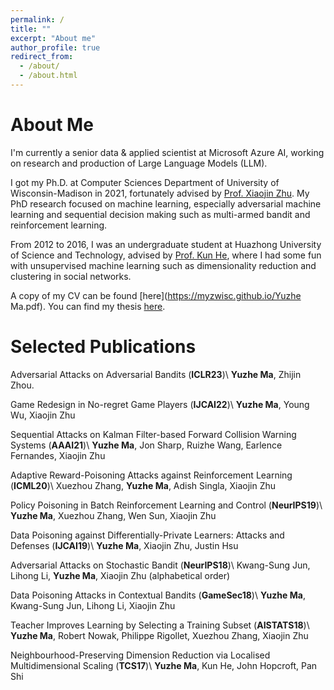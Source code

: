 ```yaml
---
permalink: /
title: ""
excerpt: "About me"
author_profile: true
redirect_from: 
  - /about/
  - /about.html
---
```


About Me
======
I'm currently a senior data & applied scientist at Microsoft Azure AI, working on research and production of Large Language Models (LLM).

I got my Ph.D. at Computer Sciences Department of University of Wisconsin-Madison in 2021, fortunately advised by [Prof. Xiaojin Zhu](http://pages.cs.wisc.edu/~jerryzhu/index.html). My PhD research focused on machine learning, especially adversarial machine learning and sequential decision making such as multi-armed bandit and reinforcement learning.

From 2012 to 2016, I was an undergraduate student at Huazhong University of Science and Technology, advised by [Prof. Kun He](https://scholar.google.com/citations?user=YTQnGJsAAAAJ&hl=en), where I had some fun with unsupervised machine learning such as dimensionality reduction and clustering in social networks.

A copy of my CV can be found [here](https://myzwisc.github.io/Yuzhe Ma.pdf). You can find my thesis [here](https://myzwisc.github.io/dissertation.pdf).

Selected Publications
======

Adversarial Attacks on Adversarial Bandits (**ICLR23**)\\
**Yuzhe Ma**, Zhijin Zhou.

Game Redesign in No-regret Game Players (**IJCAI22**)\\
**Yuzhe Ma**, Young Wu, Xiaojin Zhu

Sequential Attacks on Kalman Filter-based Forward Collision Warning Systems (**AAAI21**)\\
**Yuzhe Ma**, Jon Sharp, Ruizhe Wang, Earlence Fernandes, Xiaojin Zhu


Adaptive Reward-Poisoning Attacks against Reinforcement Learning (**ICML20**)\\
Xuezhou Zhang, **Yuzhe Ma**, Adish Singla, Xiaojin Zhu

Policy Poisoning in Batch Reinforcement Learning and Control (**NeurIPS19**)\\
**Yuzhe Ma**, Xuezhou Zhang, Wen Sun, Xiaojin Zhu

Data Poisoning against Differentially-Private Learners: Attacks and Defenses (**IJCAI19**)\\
**Yuzhe Ma**, Xiaojin Zhu, Justin Hsu

Adversarial Attacks on Stochastic Bandit (**NeurIPS18**)\\
Kwang-Sung Jun, Lihong Li, **Yuzhe Ma**, Xiaojin Zhu (alphabetical order)

Data Poisoning Attacks in Contextual Bandits (**GameSec18**)\\
**Yuzhe Ma**, Kwang-Sung Jun, Lihong Li, Xiaojin Zhu

Teacher Improves Learning by Selecting a Training Subset (**AISTATS18**)\\
**Yuzhe Ma**, Robert Nowak, Philippe Rigollet, Xuezhou Zhang, Xiaojin Zhu

Neighbourhood-Preserving Dimension Reduction via Localised Multidimensional Scaling (**TCS17**)\\
**Yuzhe Ma**, Kun He, John Hopcroft, Pan Shi




